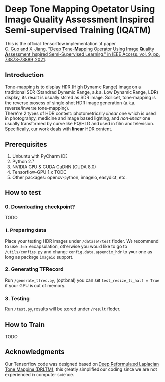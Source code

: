 # Deep **T**one **M**apping Opetator Using **I**mage **Q**uality **A**ssessment Inspired Semi-supervised Training (IQATM)
This is the official Tensorflow implementation of paper  
[C. Guo and X. Jiang, "Deep **T**one-**M**apping Operator Using **I**mage **Q**uality **A**ssessment Inspired Semi-Supervised Learning," in IEEE Access, vol. 9, pp. 73873-73889, 2021](https://ieeexplore.ieee.org/document/9431092).  
## Introduction
Tone-mapping is to display HDR (High Dynamic Range) image on a traditional SDR (Standrad Dynamic Range, a.k.a. Low Dynamic Range, LDR) display, its result is usually stored as SDR image. Scilicet, tone-mapping is the reverse prosess of single-shot HDR image generation (a.k.a. reverse/inverse tone-mapping).  
There're 2 types of HDR content: photometrically *linear* one which is used in photograhpy, medicine and image based lighting, and *non-linear* one usually transformed by curve like PQ/HLG and used in film and television. Specifically, our work deals with **linear** HDR content.
## Prerequisites
1. Unbuntu with PyCharm IDE
2. Python 2.7
3. NVIDIA GPU & CUDA CuDNN (CUDA 8.0)
4. Tensorflow-GPU 1.x TODO
5. Other packages: opencv-python, imageio, easydict, etc.
## How to test
### 0. Downloading checkpoint?
TODO
### 1. Preparing data
Place your testing HDR images under `/dataset/test` floder. We recommend to use `.hdr` encapsulation, otherwise you would like to go to `/utils/configs.py` and change `config.data.appendix_hdr` to your one as long as package `imageio` support.
### 2. Generating TFRecord
Run `/generate_tfrec.py`, (optional) you can set `test_resize_to_half = True` if your GPU is out of memory.
### 3. Testing
Run `/test.py`, results will be stored under `/result` floder.
## How to Train
TODO
## Acknowledgments
Our Tensorflow code was designed based on [Deep Reformulated Laplacian Tone Mapping (DRLTM)](https://github.com/linmc86/Deep-Reformulated-Laplacian-Tone-Mapping), this greatly simplified our coding since we are not experienced in computer science.
